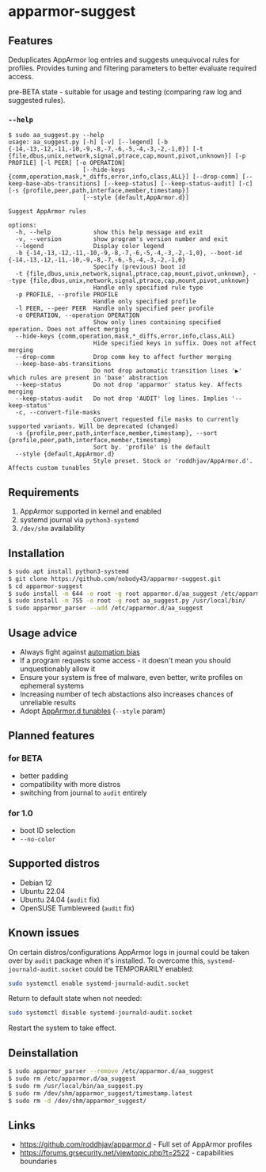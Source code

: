 # apparmor-suggest
## Features
Deduplicates AppArmor log entries and suggests unequivocal rules for profiles. Provides tuning and filtering parameters to better evaluate required access.

pre-BETA state - suitable for usage and testing (comparing raw log and suggested rules).

### `--help`
```
$ sudo aa_suggest.py --help
usage: aa_suggest.py [-h] [-v] [--legend] [-b {-14,-13,-12,-11,-10,-9,-8,-7,-6,-5,-4,-3,-2,-1,0}] [-t {file,dbus,unix,network,signal,ptrace,cap,mount,pivot,unknown}] [-p PROFILE] [-l PEER] [-o OPERATION]
                     [--hide-keys {comm,operation,mask,*_diffs,error,info,class,ALL}] [--drop-comm] [--keep-base-abs-transitions] [--keep-status] [--keep-status-audit] [-c] [-s {profile,peer,path,interface,member,timestamp}]
                     [--style {default,AppArmor.d}]

Suggest AppArmor rules

options:
  -h, --help            show this help message and exit
  -v, --version         show program's version number and exit
  --legend              Display color legend
  -b {-14,-13,-12,-11,-10,-9,-8,-7,-6,-5,-4,-3,-2,-1,0}, --boot-id {-14,-13,-12,-11,-10,-9,-8,-7,-6,-5,-4,-3,-2,-1,0}
                        Specify (previous) boot id
  -t {file,dbus,unix,network,signal,ptrace,cap,mount,pivot,unknown}, --type {file,dbus,unix,network,signal,ptrace,cap,mount,pivot,unknown}
                        Handle only specified rule type
  -p PROFILE, --profile PROFILE
                        Handle only specified profile
  -l PEER, --peer PEER  Handle only specified peer profile
  -o OPERATION, --operation OPERATION
                        Show only lines containing specified operation. Does not affect merging
  --hide-keys {comm,operation,mask,*_diffs,error,info,class,ALL}
                        Hide specified keys in suffix. Does not affect merging
  --drop-comm           Drop comm key to affect further merging
  --keep-base-abs-transitions
                        Do not drop automatic transition lines '▶' which rules are present in 'base' abstraction
  --keep-status         Do not drop 'apparmor' status key. Affects merging
  --keep-status-audit   Do not drop 'AUDIT' log lines. Implies '--keep-status'
  -c, --convert-file-masks
                        Convert requested file masks to currently supported variants. Will be deprecated (changed)
  -s {profile,peer,path,interface,member,timestamp}, --sort {profile,peer,path,interface,member,timestamp}
                        Sort by. 'profile' is the default
  --style {default,AppArmor.d}
                        Style preset. Stock or 'roddhjav/AppArmor.d'. Affects custom tunables
```

## Requirements
1. AppArmor supported in kernel and enabled
2. systemd journal via `python3-systemd`
3. `/dev/shm` availability

## Installation
```sh
$ sudo apt install python3-systemd                                           # install systemd module for python
$ git clone https://github.com/nobody43/apparmor-suggest.git
$ cd apparmor-suggest
$ sudo install -m 644 -o root -g root apparmor.d/aa_suggest /etc/apparmor.d/ # install AppArmor profile for executable
$ sudo install -m 755 -o root -g root aa_suggest.py /usr/local/bin/          # install the tool
$ sudo apparmor_parser --add /etc/apparmor.d/aa_suggest                      # confine profile for executable
```

## Usage advice
- Always fight against [automation bias](https://en.wikipedia.org/wiki/Automation_bias)
- If a program requests some access - it doesn't mean you should unquestionably allow it
- Ensure your system is free of malware, even better, write profiles on ephemeral systems
- Increasing number of tech abstactions also increases chances of unreliable results
- Adopt [AppArmor.d tunables](https://github.com/roddhjav/apparmor.d/tree/main/apparmor.d/tunables) (`--style` param)

## Planned features
### for BETA
- better padding
- compatibility with more distros
- switching from journal to `audit` entirely

### for 1.0
- boot ID selection
- `--no-color`

## Supported distros
- Debian 12
- Ubuntu 22.04
- Ubuntu 24.04 (`audit` fix)
- OpenSUSE Tumbleweed (`audit` fix)

## Known issues
On certain distros/configurations AppArmor logs in journal could be taken over by `audit` package when it's installed. To overcome this, `systemd-journald-audit.socket` could be TEMPORARILY enabled:
```sh
sudo systemctl enable systemd-journald-audit.socket
```
Return to default state when not needed:
```sh
sudo systemctl disable systemd-journald-audit.socket
```
Restart the system to take effect.

## Deinstallation
```sh
$ sudo apparmor_parser --remove /etc/apparmor.d/aa_suggest
$ sudo rm /etc/apparmor.d/aa_suggest
$ sudo rm /usr/local/bin/aa_suggest.py
$ sudo rm /dev/shm/apparmor_suggest/timestamp.latest
$ sudo rm -d /dev/shm/apparmor_suggest/
```

## Links
- https://github.com/roddhjav/apparmor.d - Full set of AppArmor profiles
- https://forums.grsecurity.net/viewtopic.php?t=2522 - capabilities boundaries
